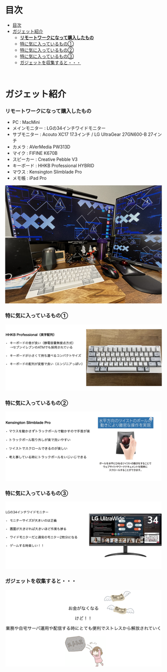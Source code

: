 # 目次
- [目次](#目次)
- [ガジェット紹介](#ガジェット紹介)
    - [**リモートワークになって購入したもの**](#リモートワークになって購入したもの)
    - [特に気に入っているもの①](#特に気に入っているもの)
    - [特に気に入っているもの②](#特に気に入っているもの-1)
    - [特に気に入っているもの③](#特に気に入っているもの-2)
    - [ガジェットを収集すると・・・](#ガジェットを収集すると)

<br>

# ガジェット紹介

### **リモートワークになって購入したもの**

- PC : MacMini
- メインモニター : LGの34インチワイドモニター
- サブモニター : Acouto XC17 17.3インチ / LG UltraGear 27GN600-B 27インチ
- カメラ : AVerMedia PW313D
- マイク : FIFINE K670B
- スピーカー : Creative Pebble V3
- キーボード : HHKB Professional HYBRID
- マウス : Kensington Slimblade Pro
- メモ帳 : iPad Pro

![](/ETC/ガジェット紹介/image01.jpg)

### 特に気に入っているもの①

![](/ETC/ガジェット紹介/image02.png)

### 特に気に入っているもの②

![](/ETC/ガジェット紹介/image03.png)

### 特に気に入っているもの③

![](/ETC/ガジェット紹介/image04.png)

### ガジェットを収集すると・・・

![](/ETC/ガジェット紹介/image05.png)


